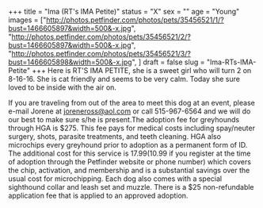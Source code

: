 +++
title = "Ima (RT's IMA Petite)"
status = "X"
sex = ""
age = "Young"
images = ["http://photos.petfinder.com/photos/pets/35456521/1/?bust=1466605897&width=500&-x.jpg",
"http://photos.petfinder.com/photos/pets/35456521/2/?bust=1466605897&width=500&-x.jpg",
"http://photos.petfinder.com/photos/pets/35456521/3/?bust=1466605898&width=500&-x.jpg",
]
draft = false
slug = "Ima-RTs-IMA-Petite"
+++
Here is RT'S IMA PETITE, she is a sweet girl who will turn 2 on 8-16-16. She is cat friendly and seems to be very calm. Today she sure loved to be inside with the air on.

If you are traveling from out of the area to meet this dog at an event, please e-mail Jorene at joreneross@aol.com or call 515-967-6564 and we will do our best to make sure s/he is present.The adoption fee for greyhounds through HGA is $275. This fee pays for medical costs including spay/neuter surgery, shots, parasite treatments, and teeth cleaning. HGA also microchips every greyhound prior to adoption as a permanent form of ID. The additional cost for this service is $17.99 ($10.99 if you register at the time of adoption through the Petfinder website or phone number) which covers the chip, activation, and membership and is a substantial savings over the usual cost for microchipping. Each dog also comes with a special sighthound collar and leash set and muzzle. There is a $25 non-refundable application fee that is applied to an approved adoption.

